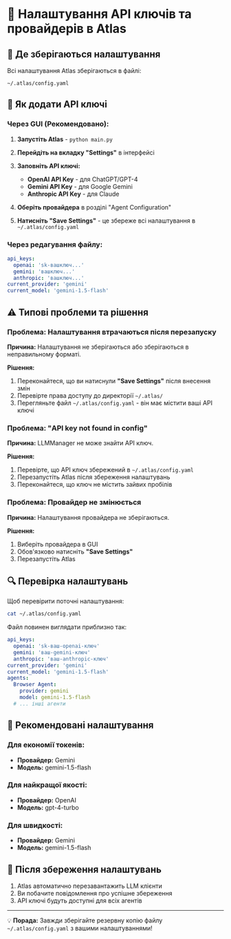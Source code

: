 # 🔧 Налаштування API ключів та провайдерів в Atlas

## 📁 Де зберігаються налаштування

Всі налаштування Atlas зберігаються в файлі:
```
~/.atlas/config.yaml
```

## 🔑 Як додати API ключі

### Через GUI (Рекомендовано):

1. **Запустіть Atlas** - `python main.py`

2. **Перейдіть на вкладку "Settings"** в інтерфейсі

3. **Заповніть API ключі:**
   - **OpenAI API Key** - для ChatGPT/GPT-4
   - **Gemini API Key** - для Google Gemini
   - **Anthropic API Key** - для Claude

4. **Оберіть провайдера** в розділі "Agent Configuration"

5. **Натисніть "Save Settings"** - це збереже всі налаштування в `~/.atlas/config.yaml`

### Через редагування файлу:

```yaml
api_keys:
  openai: 'sk-вашключ...'
  gemini: 'вашключ...'
  anthropic: 'вашключ...'
current_provider: 'gemini'
current_model: 'gemini-1.5-flash'
```

## ⚠️ Типові проблеми та рішення

### Проблема: Налаштування втрачаються після перезапуску

**Причина:** Налаштування не зберігаються або зберігаються в неправильному форматі.

**Рішення:**
1. Переконайтеся, що ви натиснули **"Save Settings"** після внесення змін
2. Перевірте права доступу до директорії `~/.atlas/`
3. Перегляньте файл `~/.atlas/config.yaml` - він має містити ваші API ключі

### Проблема: "API key not found in config"

**Причина:** LLMManager не може знайти API ключ.

**Рішення:**
1. Перевірте, що API ключ збережений в `~/.atlas/config.yaml`
2. Перезапустіть Atlas після збереження налаштувань
3. Переконайтеся, що ключ не містить зайвих пробілів

### Проблема: Провайдер не змінюється

**Причина:** Налаштування провайдера не зберігаються.

**Рішення:**
1. Виберіть провайдера в GUI
2. Обов'язково натисніть **"Save Settings"**
3. Перезапустіть Atlas

## 🔍 Перевірка налаштувань

Щоб перевірити поточні налаштування:

```bash
cat ~/.atlas/config.yaml
```

Файл повинен виглядати приблизно так:
```yaml
api_keys:
  openai: 'sk-ваш-openai-ключ'
  gemini: 'ваш-gemini-ключ'
  anthropic: 'ваш-anthropic-ключ'
current_provider: 'gemini'
current_model: 'gemini-1.5-flash'
agents:
  Browser Agent:
    provider: gemini
    model: gemini-1.5-flash
  # ... інші агенти
```

## 🎯 Рекомендовані налаштування

### Для економії токенів:
- **Провайдер:** Gemini
- **Модель:** gemini-1.5-flash

### Для найкращої якості:
- **Провайдер:** OpenAI
- **Модель:** gpt-4-turbo

### Для швидкості:
- **Провайдер:** Gemini
- **Модель:** gemini-1.5-flash

## 🔄 Після збереження налаштувань

1. Atlas автоматично перезавантажить LLM клієнти
2. Ви побачите повідомлення про успішне збереження
3. API ключі будуть доступні для всіх агентів

---

💡 **Порада:** Завжди зберігайте резервну копію файлу `~/.atlas/config.yaml` з вашими налаштуваннями!
